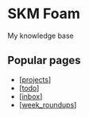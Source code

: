 # SKM Foam

My knowledge base

## Popular pages

- [[projects]]
- [[todo]]
- [[inbox]]
- [[week_roundups]]

[//begin]: # "Autogenerated link references for markdown compatibility"
[projects]: phd/projects "PhD Projects"
[todo]: todo "Todo"
[inbox]: inbox "Inbox"
[week_roundups]: weekly_summary/week_roundups "Week Roundups"
[//end]: # "Autogenerated link references"